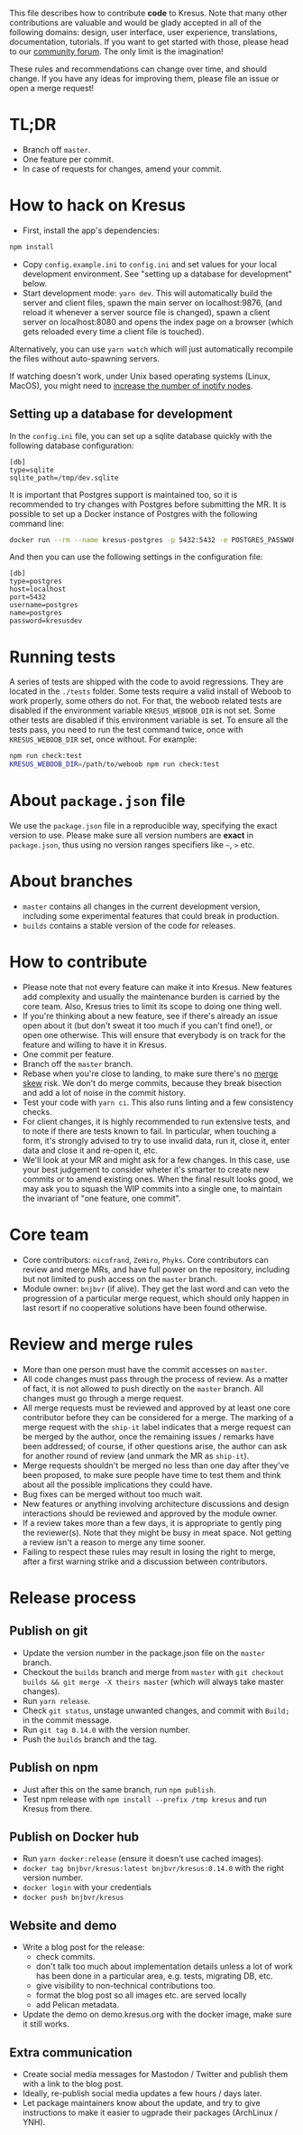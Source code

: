 This file describes how to contribute **code** to Kresus. Note that many other
contributions are valuable and would be glady accepted in all of the following
domains: design, user interface, user experience, translations, documentation,
tutorials. If you want to get started with those, please head to our [community
forum](https://community.kresus.org). The only limit is the imagination!

These rules and recommendations can change over time, and should change. If you
have any ideas for improving them, please file an issue or open a merge
request!

# TL;DR

- Branch off `master`.
- One feature per commit.
- In case of requests for changes, amend your commit.

# How to hack on Kresus

- First, install the app's dependencies:
```bash
npm install
```
- Copy `config.example.ini` to `config.ini` and set values for your local
  development environment. See "setting up a database for development" below.
- Start development mode: `yarn dev`. This will automatically build the server
  and client files, spawn the main server on localhost:9876, (and reload it
  whenever a server source file is changed), spawn a client server on
  localhost:8080 and opens the index page on a browser (which gets reloaded
  every time a client file is touched).

Alternatively, you can use `yarn watch` which will just automatically recompile
the files without auto-spawning servers.

If watching doesn't work, under Unix based operating systems (Linux, MacOS),
you might need to [increase the number of inotify
nodes](https://confluence.jetbrains.com/display/IDEADEV/Inotify+Watches+Limit).

## Setting up a database for development

In the `config.ini` file, you can set up a sqlite database quickly with the
following database configuration:

    [db]
    type=sqlite
    sqlite_path=/tmp/dev.sqlite

It is important that Postgres support is maintained too, so it is recommended
to try changes with Postgres before submitting the MR. It is possible to set up
a Docker instance of Postgres with the following command line:

```bash
docker run --rm --name kresus-postgres -p 5432:5432 -e POSTGRES_PASSWORD=kresusdev postgres
```

And then you can use the following settings in the configuration file:

    [db]
    type=postgres
    host=localhost
    port=5432
    username=postgres
    name=postgres
    password=kresusdev

# Running tests

A series of tests are shipped with the code to avoid regressions. They are
located in the `./tests` folder.
Some tests require a valid install of Weboob to work properly, some others do not.
For that, the weboob related tests are disabled if the environment variable
`KRESUS_WEBOOB_DIR` is not set. Some other tests are disabled if this
environment variable is set.
To ensure all the tests pass, you need to run the test command twice, once with
`KRESUS_WEBOOB_DIR` set, once without. For example:

```bash
npm run check:test
KRESUS_WEBOOB_DIR=/path/to/weboob npm run check:test
```

# About `package.json` file

We use the `package.json` file in a reproducible way, specifying the exact
version to use. Please make sure all version numbers are **exact** in
`package.json`, thus using no version ranges specifiers like `~`, `>` etc.

# About branches

- `master` contains all changes in the current development version, including
  some experimental features that could break in production.
- `builds` contains a stable version of the code for releases.

# How to contribute

- Please note that not every feature can make it into Kresus. New features add
  complexity and usually the maintenance burden is carried by the core team.
  Also, Kresus tries to limit its scope to doing one thing well.
- If you're thinking about a new feature, see if there's already an issue open
  about it (but don't sweat it too much if you can't find one!), or open one
  otherwise. This will ensure that everybody is on track for the feature and
  willing to have it in Kresus.
- One commit per feature.
- Branch off the `master` branch.
- Rebase when you're close to landing, to make sure there's no [merge
  skew](https://bors.tech/essay/2017/02/02/pitch/) risk. We don't do merge
  commits, because they break bisection and add a lot of noise in the commit
  history.
- Test your code with `yarn ci`. This also runs linting and a few consistency
  checks.
- For client changes, it is highly recommended to run extensive tests, and to
  note if there are tests known to fail. In particular, when touching a form,
  it's strongly advised to try to use invalid data, run it, close it, enter
  data and close it and re-open it, etc.
- We'll look at your MR and might ask for a few changes. In this case, use your
  best judgement to consider wheter it's smarter to create new commits or to
  amend existing ones. When the final result looks good, we may ask you to
  squash the WIP commits into a single one, to maintain the invariant of "one
  feature, one commit".

# Core team

- Core contributors: `nicofrand`, `ZeHiro`, `Phyks`. Core contributors can
  review and merge MRs, and have full power on the repository, including but
  not limited to push access on the `master` branch.
- Module owner: `bnjbvr` (if alive). They get the last word and can veto the
  progression of a particular merge request, which should only happen in last
  resort if no cooperative solutions have been found otherwise.

# Review and merge rules

- More than one person must have the commit accesses on `master`.
- All code changes must pass through the process of review. As a matter of
  fact, it is not allowed to push directly on the `master` branch. All changes
  must go through a merge request.
- All merge requests must be reviewed and approved by at least one core
  contributor before they can be considered for a merge. The marking of a merge
  request with the `ship-it` label indicates that a merge request can be merged
  by the author, once the remaining issues / remarks have been addressed; of
  course, if other questions arise, the author can ask for another round of
  review (and unmark the MR as `ship-it`).
- Merge requests shouldn't be merged no less than one day after they've been
  proposed, to make sure people have time to test them and think about all the
  possible implications they could have.
- Bug fixes can be merged without too much wait.
- New features or anything involving architecture discussions and design
  interactions should be reviewed and approved by the module owner.
- If a review takes more than a few days, it is appropriate to gently ping the
  reviewer(s). Note that they might be busy in meat space. Not getting a review
  isn't a reason to merge any time sooner.
- Failing to respect these rules may result in losing the right to merge, after
  a first warning strike and a discussion between contributors.

# Release process

## Publish on git

- Update the version number in the package.json file on the `master` branch.
- Checkout the `builds` branch and merge from `master` with `git checkout
  builds && git merge -X theirs master` (which will always take
  master changes).
- Run `yarn release`.
- Check `git status`, unstage unwanted changes, and commit with `Build;` in the
  commit message.
- Run `git tag 0.14.0` with the version number.
- Push the `builds` branch and the tag.

## Publish on npm

- Just after this on the same branch, run `npm publish`.
- Test npm release with `npm install --prefix /tmp kresus` and run Kresus from there.

## Publish on Docker hub

- Run `yarn docker:release` (ensure it doesn't use cached images).
- `docker tag bnjbvr/kresus:latest bnjbvr/kresus:0.14.0` with the right version
  number.
- `docker login` with your credentials
- `docker push bnjbvr/kresus`

## Website and demo

- Write a blog post for the release:
    - check commits.
    - don't talk too much about implementation details unless a lot of work has
      been done in a particular area, e.g. tests, migrating DB, etc.
    - give visibility to non-technical contributions too.
    - format the blog post so all images etc. are served locally
    - add Pelican metadata.
- Update the demo on demo.kresus.org with the docker image, make sure it still
  works.

## Extra communication

- Create social media messages for Mastodon / Twitter and publish them with a
  link to the blog post.
- Ideally, re-publish social media updates a few hours / days later.
- Let package maintainers know about the update, and try to give instructions
  to make it easier to ugprade their packages (ArchLinux / YNH).
